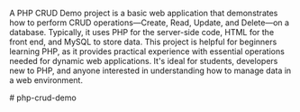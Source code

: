 A PHP CRUD Demo project is a basic web application that demonstrates how to perform CRUD operations—Create, Read, Update, and Delete—on a database. Typically, it uses PHP for the server-side code, HTML for the front end, and MySQL to store data. This project is helpful for beginners learning PHP, as it provides practical experience with essential operations needed for dynamic web applications. It's ideal for students, developers new to PHP, and anyone interested in understanding how to manage data in a web environment.

#   p h p - c r u d - d e m o 
